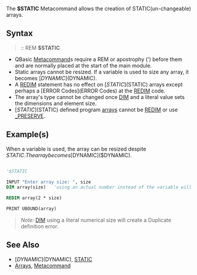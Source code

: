 The **$STATIC** Metacommand allows the creation of STATIC(un-changeable) arrays.



## Syntax

> :: REM **$STATIC**


* QBasic [Metacommand](Metacommand)s require a REM or apostrophy (') before them and are normally placed at the start of the main module.
* Static arrays cannot be resized. If a variable is used to size any array, it becomes [$DYNAMIC]($DYNAMIC).
* A [REDIM](REDIM) statement has no effect on [$STATIC]($STATIC) arrays except perhaps a [ERROR Codes](ERROR Codes) at the [REDIM](REDIM) code.
* The array's type cannot be changed once [DIM](DIM) and a literal value sets the dimensions and element size.
* [$STATIC]($STATIC) defined program [arrays](arrays) cannot be [REDIM](REDIM) or use [_PRESERVE](_PRESERVE).


## Example(s)
 When a variable is used, the array can be resized despite $STATIC. The array becomes [$DYNAMIC]($DYNAMIC).

```vb

'$STATIC

INPUT "Enter array size: ", size
DIM array(size)   'using an actual number instead of the variable will create an error!

REDIM array(2 * size)

PRINT UBOUND(array) 

```
>  *Note:* [DIM](DIM) using a literal numerical size will create a Duplicate definition error.


## See Also
 
* [$DYNAMIC]($DYNAMIC), [STATIC](STATIC)
* [Arrays](Arrays), [Metacommand](Metacommand)




